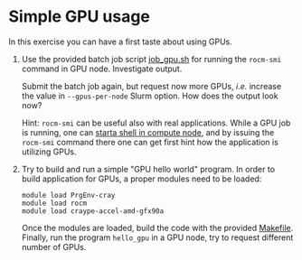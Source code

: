 # Simple GPU usage

In this exercise you can have a first taste about using GPUs.

1. Use the provided batch job script [job_gpu.sh](job_gpu.sh) for running
   the `rocm-smi` command in GPU node. Investigate output.

   Submit the batch job again, but request now more GPUs, *i.e.* increase
   the value in `--gpus-per-node` Slurm option. How does the output look now?

   Hint: `rocm-smi` can be useful also with real applications. While a GPU job is 
   running, one can [starta shell in compute node](https://docs.lumi-supercomputer.eu/runjobs/scheduled-jobs/interactive/#using-srun-to-check-running-jobs), and by issuing
   the `rocm-smi` command there one can get first hint how the application is 
   utilizing GPUs.

2. Try to build and run a simple "GPU hello world" program. In order to build application
   for GPUs, a proper modules need to be loaded:

   ```
   module load PrgEnv-cray
   module load rocm
   module load craype-accel-amd-gfx90a
   ```

   Once the modules are loaded, build the code with the provided [Makefile](Makefile).
   Finally, run the program `hello_gpu` in a GPU node, try to request different number of
   GPUs.


